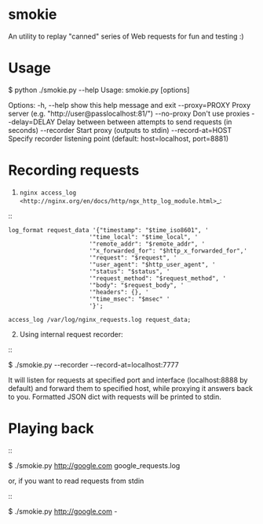 smokie
======

An utility to replay "canned" series of Web requests for fun and testing :)

Usage
=====
$ python ./smokie.py --help
Usage: smokie.py [options]

Options:
  -h, --help        show this help message and exit
  --proxy=PROXY     Proxy server (e.g. "http://user@passlocalhost:81/")
  --no-proxy        Don't use proxies
  --delay=DELAY     Delay between between attempts to send requests (in seconds)
  --recorder        Start proxy (outputs to stdin)
  --record-at=HOST  Specify recorder listening point (default: host=localhost,
                    port=8881)

Recording requests
==================

1) `nginx access_log <http://nginx.org/en/docs/http/ngx_http_log_module.html>`_:

::

    log_format request_data '{"timestamp": "$time_iso8601", '
                           '"time_local": "$time_local", '
                           '"remote_addr": "$remote_addr", '
                           '"x_forwarded_for": "$http_x_forwarded_for",'
                           '"request": "$request", '
                           '"user_agent": "$http_user_agent", '
                           '"status": "$status", '
                           '"request_method": "$request_method", '
                           '"body": "$request_body", '
                           '"headers": {}, '
                           '"time_msec": "$msec" '
                           '}';

    access_log /var/log/nginx_requests.log request_data;

2) Using internal request recorder:

::

$ ./smokie.py --recorder --record-at=localhost:7777

It will listen for requests at specified port and interface (localhost:8888 by default)
and forward them to specified host, while proxying it answers back to you. Formatted
JSON dict with requests will be printed to stdin.

Playing back
============
::

$ ./smokie.py http://google.com google_requests.log

or, if you want to read requests from stdin

::

$ ./smokie.py http://google.com -